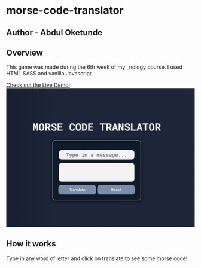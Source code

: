 # morse-code-translator
## Author - Abdul Oketunde

## Overview 
This game was made during the 6th week of my _nology course. 
I used HTML SASS and vanilla Javascript. 

[Check out the Live Demo!](https://ab-96.github.io/morse-code-translator/)
![Janken Game](assets/images/morse-code.png)


## How it works
Type in any word of letter and click on translate to see some morse code!


